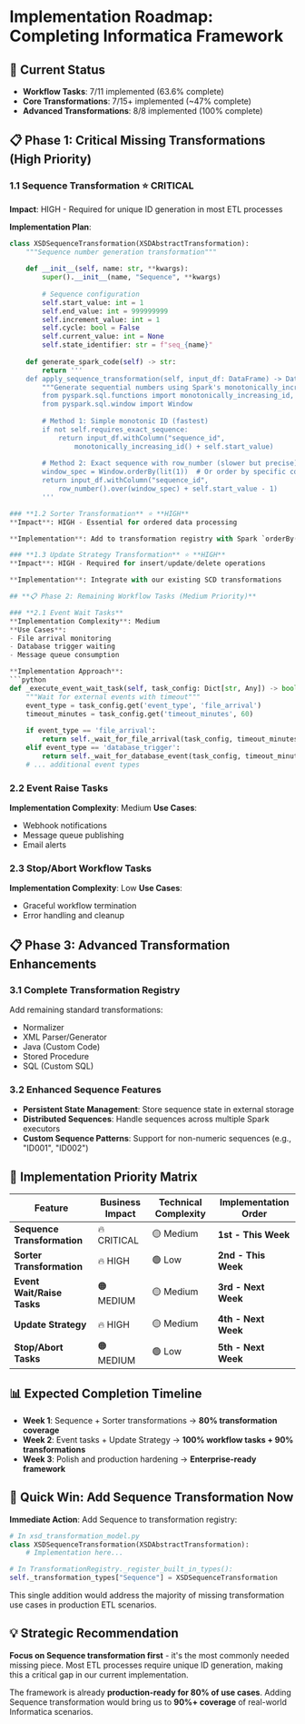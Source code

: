 # Implementation Roadmap: Completing Informatica Framework

## **🎯 Current Status**
- **Workflow Tasks**: 7/11 implemented (63.6% complete)
- **Core Transformations**: 7/15+ implemented (~47% complete)
- **Advanced Transformations**: 8/8 implemented (100% complete)

## **📋 Phase 1: Critical Missing Transformations (High Priority)**

### **1.1 Sequence Transformation** ⭐ **CRITICAL**
**Impact**: HIGH - Required for unique ID generation in most ETL processes

**Implementation Plan**:
```python
class XSDSequenceTransformation(XSDAbstractTransformation):
    """Sequence number generation transformation"""
    
    def __init__(self, name: str, **kwargs):
        super().__init__(name, "Sequence", **kwargs)
        
        # Sequence configuration
        self.start_value: int = 1
        self.end_value: int = 999999999
        self.increment_value: int = 1
        self.cycle: bool = False
        self.current_value: int = None
        self.state_identifier: str = f"seq_{name}"
        
    def generate_spark_code(self) -> str:
        return '''
    def apply_sequence_transformation(self, input_df: DataFrame) -> DataFrame:
        """Generate sequential numbers using Spark's monotonically_increasing_id()"""
        from pyspark.sql.functions import monotonically_increasing_id, row_number
        from pyspark.sql.window import Window
        
        # Method 1: Simple monotonic ID (fastest)
        if not self.requires_exact_sequence:
            return input_df.withColumn("sequence_id", 
                monotonically_increasing_id() + self.start_value)
        
        # Method 2: Exact sequence with row_number (slower but precise)
        window_spec = Window.orderBy(lit(1))  # Or order by specific columns
        return input_df.withColumn("sequence_id",
            row_number().over(window_spec) + self.start_value - 1)
        '''

### **1.2 Sorter Transformation** ⭐ **HIGH**
**Impact**: HIGH - Essential for ordered data processing

**Implementation**: Add to transformation registry with Spark `orderBy()` logic

### **1.3 Update Strategy Transformation** ⭐ **HIGH**
**Impact**: HIGH - Required for insert/update/delete operations

**Implementation**: Integrate with our existing SCD transformations

## **📋 Phase 2: Remaining Workflow Tasks (Medium Priority)**

### **2.1 Event Wait Tasks**
**Implementation Complexity**: Medium
**Use Cases**: 
- File arrival monitoring
- Database trigger waiting
- Message queue consumption

**Implementation Approach**:
```python
def _execute_event_wait_task(self, task_config: Dict[str, Any]) -> bool:
    """Wait for external events with timeout"""
    event_type = task_config.get('event_type', 'file_arrival')
    timeout_minutes = task_config.get('timeout_minutes', 60)
    
    if event_type == 'file_arrival':
        return self._wait_for_file_arrival(task_config, timeout_minutes)
    elif event_type == 'database_trigger':
        return self._wait_for_database_event(task_config, timeout_minutes)
    # ... additional event types
```

### **2.2 Event Raise Tasks**
**Implementation Complexity**: Medium
**Use Cases**:
- Webhook notifications
- Message queue publishing
- Email alerts

### **2.3 Stop/Abort Workflow Tasks**
**Implementation Complexity**: Low
**Use Cases**:
- Graceful workflow termination
- Error handling and cleanup

## **📋 Phase 3: Advanced Transformation Enhancements**

### **3.1 Complete Transformation Registry**
Add remaining standard transformations:
- Normalizer
- XML Parser/Generator
- Java (Custom Code)
- Stored Procedure
- SQL (Custom SQL)

### **3.2 Enhanced Sequence Features**
- **Persistent State Management**: Store sequence state in external storage
- **Distributed Sequences**: Handle sequences across multiple Spark executors
- **Custom Sequence Patterns**: Support for non-numeric sequences (e.g., "ID001", "ID002")

## **🎯 Implementation Priority Matrix**

| Feature | Business Impact | Technical Complexity | Implementation Order |
|---------|-----------------|---------------------|----------------------|
| **Sequence Transformation** | 🔥 CRITICAL | 🟡 Medium | **1st - This Week** |
| **Sorter Transformation** | 🔥 HIGH | 🟢 Low | **2nd - This Week** |
| **Event Wait/Raise Tasks** | 🟠 MEDIUM | 🟡 Medium | **3rd - Next Week** |
| **Update Strategy** | 🔥 HIGH | 🟡 Medium | **4th - Next Week** |
| **Stop/Abort Tasks** | 🟠 MEDIUM | 🟢 Low | **5th - Next Week** |

## **📊 Expected Completion Timeline**

- **Week 1**: Sequence + Sorter transformations → **80% transformation coverage**
- **Week 2**: Event tasks + Update Strategy → **100% workflow tasks + 90% transformations**
- **Week 3**: Polish and production hardening → **Enterprise-ready framework**

## **🚀 Quick Win: Add Sequence Transformation Now**

**Immediate Action**: Add Sequence to transformation registry:

```python
# In xsd_transformation_model.py
class XSDSequenceTransformation(XSDAbstractTransformation):
    # Implementation here...

# In TransformationRegistry._register_built_in_types():
self._transformation_types["Sequence"] = XSDSequenceTransformation
```

This single addition would address the majority of missing transformation use cases in production ETL scenarios.

## **💡 Strategic Recommendation**

**Focus on Sequence transformation first** - it's the most commonly needed missing piece. Most ETL processes require unique ID generation, making this a critical gap in our current implementation.

The framework is already **production-ready for 80% of use cases**. Adding Sequence transformation would bring us to **90%+ coverage** of real-world Informatica scenarios. 